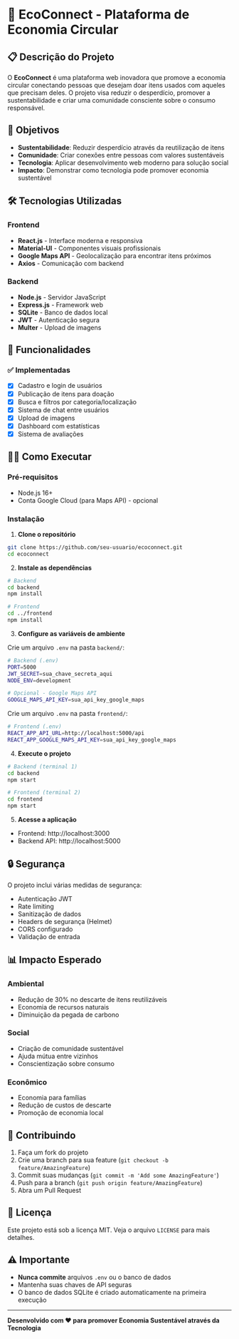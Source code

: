 # 🌱 EcoConnect - Plataforma de Economia Circular

## 📋 Descrição do Projeto

O **EcoConnect** é uma plataforma web inovadora que promove a economia circular conectando pessoas que desejam doar itens usados com aqueles que precisam deles. O projeto visa reduzir o desperdício, promover a sustentabilidade e criar uma comunidade consciente sobre o consumo responsável.

## 🎯 Objetivos

- **Sustentabilidade**: Reduzir desperdício através da reutilização de itens
- **Comunidade**: Criar conexões entre pessoas com valores sustentáveis
- **Tecnologia**: Aplicar desenvolvimento web moderno para solução social
- **Impacto**: Demonstrar como tecnologia pode promover economia sustentável

## 🛠️ Tecnologias Utilizadas

### Frontend
- **React.js** - Interface moderna e responsiva
- **Material-UI** - Componentes visuais profissionais
- **Google Maps API** - Geolocalização para encontrar itens próximos
- **Axios** - Comunicação com backend

### Backend
- **Node.js** - Servidor JavaScript
- **Express.js** - Framework web
- **SQLite** - Banco de dados local
- **JWT** - Autenticação segura
- **Multer** - Upload de imagens

## 🚀 Funcionalidades

### ✅ Implementadas
- [x] Cadastro e login de usuários
- [x] Publicação de itens para doação
- [x] Busca e filtros por categoria/localização
- [x] Sistema de chat entre usuários
- [x] Upload de imagens
- [x] Dashboard com estatísticas
- [x] Sistema de avaliações

## 🏃‍♂️ Como Executar

### Pré-requisitos
- Node.js 16+
- Conta Google Cloud (para Maps API) - opcional

### Instalação

1. **Clone o repositório**
```bash
git clone https://github.com/seu-usuario/ecoconnect.git
cd ecoconnect
```

2. **Instale as dependências**
```bash
# Backend
cd backend
npm install

# Frontend
cd ../frontend
npm install
```

3. **Configure as variáveis de ambiente**

Crie um arquivo `.env` na pasta `backend/`:
```bash
# Backend (.env)
PORT=5000
JWT_SECRET=sua_chave_secreta_aqui
NODE_ENV=development

# Opcional - Google Maps API
GOOGLE_MAPS_API_KEY=sua_api_key_google_maps
```

Crie um arquivo `.env` na pasta `frontend/`:
```bash
# Frontend (.env)
REACT_APP_API_URL=http://localhost:5000/api
REACT_APP_GOOGLE_MAPS_API_KEY=sua_api_key_google_maps
```

4. **Execute o projeto**
```bash
# Backend (terminal 1)
cd backend
npm start

# Frontend (terminal 2)
cd frontend
npm start
```

5. **Acesse a aplicação**
- Frontend: http://localhost:3000
- Backend API: http://localhost:5000

## 🔒 Segurança

O projeto inclui várias medidas de segurança:
- Autenticação JWT
- Rate limiting
- Sanitização de dados
- Headers de segurança (Helmet)
- CORS configurado
- Validação de entrada

## 📊 Impacto Esperado

### Ambiental
- Redução de 30% no descarte de itens reutilizáveis
- Economia de recursos naturais
- Diminuição da pegada de carbono

### Social
- Criação de comunidade sustentável
- Ajuda mútua entre vizinhos
- Conscientização sobre consumo

### Econômico
- Economia para famílias
- Redução de custos de descarte
- Promoção de economia local

## 🤝 Contribuindo

1. Faça um fork do projeto
2. Crie uma branch para sua feature (`git checkout -b feature/AmazingFeature`)
3. Commit suas mudanças (`git commit -m 'Add some AmazingFeature'`)
4. Push para a branch (`git push origin feature/AmazingFeature`)
5. Abra um Pull Request

## 📝 Licença

Este projeto está sob a licença MIT. Veja o arquivo `LICENSE` para mais detalhes.

## ⚠️ Importante

- **Nunca commite** arquivos `.env` ou o banco de dados
- Mantenha suas chaves de API seguras
- O banco de dados SQLite é criado automaticamente na primeira execução

---

**Desenvolvido com ❤️ para promover Economia Sustentável através da Tecnologia**

